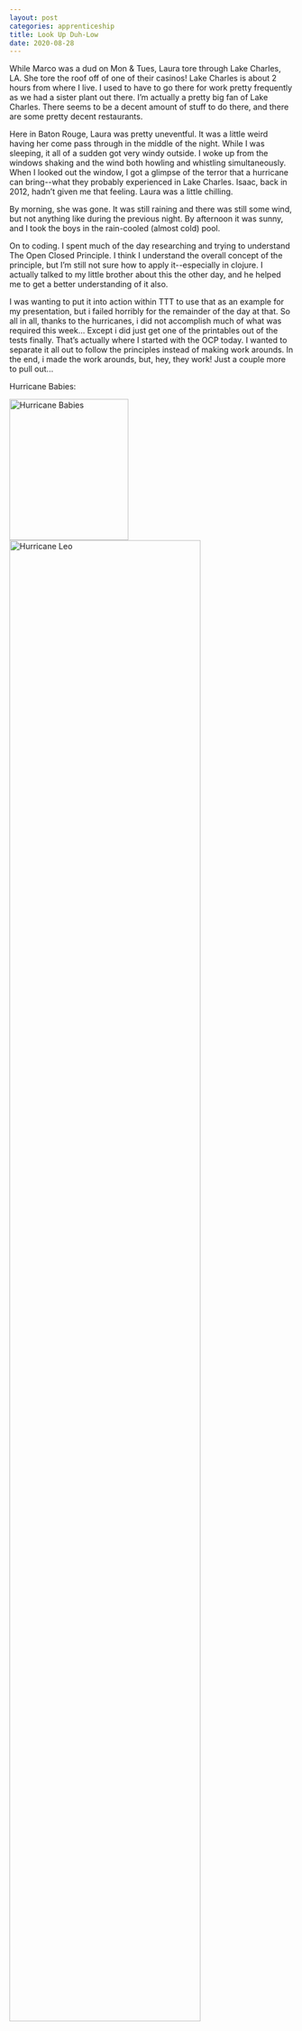 ```yaml
---
layout: post 
categories: apprenticeship
title: Look Up Duh-Low
date: 2020-08-28
---
```


While Marco was a dud on Mon & Tues, Laura tore through Lake Charles, LA.  She tore the roof off of one of their casinos!  Lake Charles is about 2 hours from where I live.  I used to have to go there for work pretty frequently as we had a sister plant out there.  I’m actually a pretty big fan of Lake Charles.  There seems to be a decent amount of stuff to do there, and there are some pretty decent restaurants.  

Here in Baton Rouge, Laura was pretty uneventful.  It was a little weird having her come pass through in the middle of the night.  While I was sleeping, it all of a sudden got very windy outside.  I woke up from the windows shaking and the wind both howling and whistling simultaneously.  When I looked out the window, I got a glimpse of the terror that a hurricane can bring--what they probably experienced in Lake Charles.  Isaac, back in 2012, hadn’t given me that feeling.  Laura was a little chilling.  

By morning, she was gone.  It was still raining and there was still some wind, but not anything like during the previous night.  By afternoon it was sunny, and I took the boys in the rain-cooled (almost cold) pool.

On to coding.  I spent much of the day researching and trying to understand The Open Closed Principle.  I think I understand the overall concept of the principle, but I’m still not sure how to apply it--especially in clojure.  I actually talked to my little brother about this the other day, and he helped me to get a better understanding of it also.  

I was wanting to put it into action within TTT to use that as an example for my presentation, but i failed horribly for the remainder of the day at that.  So all in all, thanks to the hurricanes, i did not accomplish much of what was required this week…  Except i did just get one of the printables out of the tests finally.  That’s actually where I started with the OCP today.  I wanted to separate it all out to follow the principles instead of making work arounds.  In the end, i made the work arounds, but, hey, they work!  Just a couple more to pull out...

Hurricane Babies:
<div class="row">
    <div class="column">
<img src="https://maniginam.github.io/blog/pics&vids/HurricaneBabies.jpeg" alt="Hurricane Babies" width="211" height="250">
    </div>

   <div class="column">
<img src="https://maniginam.github.io/blog/pics&vids/HurricaneLeo.jpeg" alt="Hurricane Leo" style="width:82%">
    </div>
</div>
<br>

***
Rex:  
Look up duh-low!!!!  He says as a truck launches off a ramp, which is the bed of a dump truck, and flies through the air over on lookers “duh-low” (below). 
<video src="https://maniginam.github.io/blog/pics&vids/LookUpDuhLow.mp4" width="320" height="400" controls></video>

Leo:  
Whenever the door to outside opens, Leo stops whatever he is doing and makes a run for it.  Hence the hurricane showers yesterday...  
I should also mention that he's been biting a lot lately!  The other day, he bit poor Rex on the nose and wouldn't let go...
<img src="https://maniginam.github.io/blog/pics&vids/noseBite.jpeg" alt="Nose Bite" width="300" height="350">
